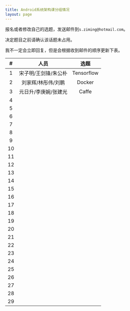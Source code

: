 ```yaml
---
title: Android系统架构课分组情况
layout: page
---
```


报名或者修改自己的选题，发送邮件到`s.ziming@hotmail.com`。

决定题目之前请确认该话题未占用。

我不一定会立即回复，但是会根据收到邮件的顺序更新下表。

<!-- 一人展示，其余两人负责回答问题 -->

| # | 人员 | 选题 |
|:-----:|:------------------:|:----------------------------------:|
|  1 | 宋子明/王剑锋/朱公朴 |              Tensorflow                 |
|  2 | 刘家辉/林彤伟/刘鹏   |              Docker                   |
|  3 | 元日升/李庚婉/张建光  |             Caffe                    |
|  4 |                     |                                        |
|  5 |                     |                                        |
|  6 |                     |                                        |
|  7 |                     |                                        |
|  8 |                     |                                        |
|  9 |                     |                                        |
| 10 |                     |                                        |
| 11 |                     |                                        |
| 12 |                     |                                        |
| 13 |                     |                                        |
| 14 |                     |                                        |
| 15 |                     |                                        |
| 16 |                     |                                        |
| 17 |                     |                                        |
| 18 |                     |                                        |
| 19 |                     |                                        |
| 20 |                     |                                        |
| 21 |                     |                                        |
| 22 |                     |                                        |
| 23 |                     |                                        |
| 24 |                     |                                        |
| 25 |                     |                                        |
| 26 |                     |                                        |
| 27 |                     |                                        |
| 28 |                     |                                        |
| 29 |                     |                                        |
